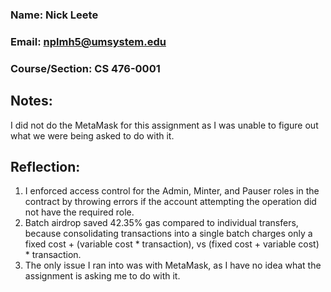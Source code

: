 ### Name: Nick Leete
### Email: nplmh5@umsystem.edu
### Course/Section: CS 476-0001

## Notes:
I did not do the MetaMask for this assignment as I was unable to figure out what we were being asked to do with it.

## Reflection:
1. I enforced access control for the Admin, Minter, and Pauser roles in the contract by throwing errors if the account attempting the operation did not have the required role.
2. Batch airdrop saved 42.35% gas compared to individual transfers, because consolidating transactions into a single batch charges only a fixed cost + (variable cost * transaction), vs (fixed cost + variable cost) * transaction.
3. The only issue I ran into was with MetaMask, as I have no idea what the assignment is asking me to do with it.